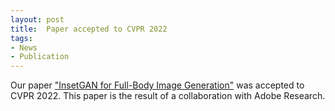 ```yaml
---
layout: post
title:  Paper accepted to CVPR 2022
tags:
- News
- Publication
---
```

Our paper <a href='{{ site.baseurl }}insetgan'>"InsetGAN for Full-Body Image Generation"</a> was accepted to CVPR 2022. This paper is the result of a collaboration with Adobe Research.